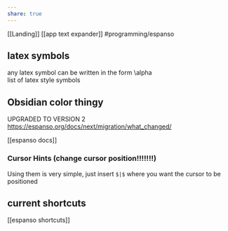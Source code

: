 ```yaml
---
share: true
---
```

[[Landing]]
[[app text expander]] #programming/espanso 

## latex symbols 
any latex symbol can be written in the form \alpha\
list of latex style symbols 

## Obsidian color thingy

UPGRADED TO VERSION 2
https://espanso.org/docs/next/migration/what_changed/

[[espanso docs]]

### Cursor Hints (change cursor position!!!!!!!)
Using them is very simple, just insert `$|$` where you want the cursor to be positioned

## current shortcuts
[[espanso shortcuts]]